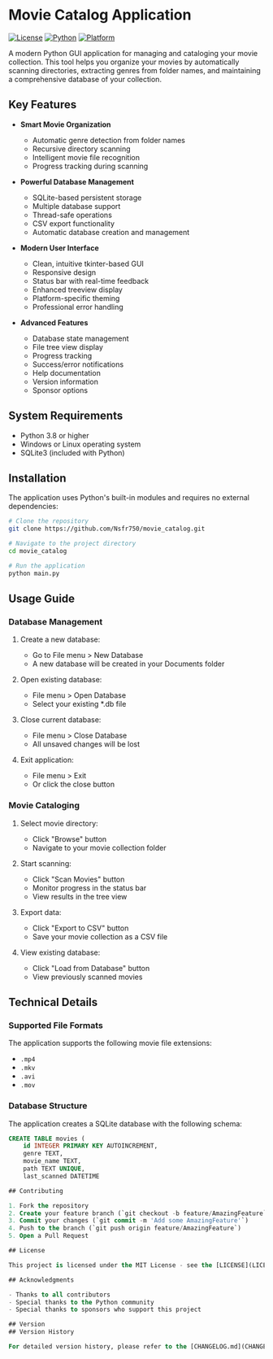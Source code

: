 # Movie Catalog Application

[![License](https://img.shields.io/badge/License-MIT-blue.svg)](LICENSE)
[![Python](https://img.shields.io/badge/Python-3.8+-blue.svg)](https://www.python.org/)
[![Platform](https://img.shields.io/badge/Platform-Windows%20%26%20Linux-blue.svg)](https://www.python.org/downloads/)

A modern Python GUI application for managing and cataloging your movie collection. This tool helps you organize your movies by automatically scanning directories, extracting genres from folder names, and maintaining a comprehensive database of your collection.

## Key Features

- **Smart Movie Organization**
  - Automatic genre detection from folder names
  - Recursive directory scanning
  - Intelligent movie file recognition
  - Progress tracking during scanning

- **Powerful Database Management**
  - SQLite-based persistent storage
  - Multiple database support
  - Thread-safe operations
  - CSV export functionality
  - Automatic database creation and management

- **Modern User Interface**
  - Clean, intuitive tkinter-based GUI
  - Responsive design
  - Status bar with real-time feedback
  - Enhanced treeview display
  - Platform-specific theming
  - Professional error handling

- **Advanced Features**
  - Database state management
  - File tree view display
  - Progress tracking
  - Success/error notifications
  - Help documentation
  - Version information
  - Sponsor options

## System Requirements

- Python 3.8 or higher
- Windows or Linux operating system
- SQLite3 (included with Python)

## Installation

The application uses Python's built-in modules and requires no external dependencies:

```bash
# Clone the repository
git clone https://github.com/Nsfr750/movie_catalog.git

# Navigate to the project directory
cd movie_catalog

# Run the application
python main.py
```

## Usage Guide

### Database Management
1. Create a new database:
   - Go to File menu > New Database
   - A new database will be created in your Documents folder

2. Open existing database:
   - File menu > Open Database
   - Select your existing *.db file

3. Close current database:
   - File menu > Close Database
   - All unsaved changes will be lost

4. Exit application:
   - File menu > Exit
   - Or click the close button

### Movie Cataloging
1. Select movie directory:
   - Click "Browse" button
   - Navigate to your movie collection folder

2. Start scanning:
   - Click "Scan Movies" button
   - Monitor progress in the status bar
   - View results in the tree view

3. Export data:
   - Click "Export to CSV" button
   - Save your movie collection as a CSV file

4. View existing database:
   - Click "Load from Database" button
   - View previously scanned movies

## Technical Details

### Supported File Formats
The application supports the following movie file extensions:
- `.mp4`
- `.mkv`
- `.avi`
- `.mov`

### Database Structure
The application creates a SQLite database with the following schema:
```sql
CREATE TABLE movies (
    id INTEGER PRIMARY KEY AUTOINCREMENT,
    genre TEXT,
    movie_name TEXT,
    path TEXT UNIQUE,
    last_scanned DATETIME

## Contributing

1. Fork the repository
2. Create your feature branch (`git checkout -b feature/AmazingFeature`)
3. Commit your changes (`git commit -m 'Add some AmazingFeature'`)
4. Push to the branch (`git push origin feature/AmazingFeature`)
5. Open a Pull Request

## License

This project is licensed under the MIT License - see the [LICENSE](LICENSE) file for details.

## Acknowledgments

- Thanks to all contributors
- Special thanks to the Python community
- Special thanks to sponsors who support this project

## Version
## Version History

For detailed version history, please refer to the [CHANGELOG.md](CHANGELOG.md) file.
